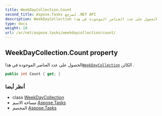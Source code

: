 ```yaml
---
title: WeekDayCollection.Count
second_title: Aspose.Tasks لمرجع .NET API
description: WeekDayCollection ملكية. الحصول على عدد العناصر الموجودة في هذاWeekDayCollection الكائن .
type: docs
weight: 10
url: /ar/net/aspose.tasks/weekdaycollection/count/
---
```

## WeekDayCollection.Count property

الحصول على عدد العناصر الموجودة في هذا[`WeekDayCollection`](../) الكائن .

```csharp
public int Count { get; }
```

### أنظر أيضا

* class [WeekDayCollection](../)
* مساحة الاسم [Aspose.Tasks](../../weekdaycollection/)
* المجسم [Aspose.Tasks](../../../)


